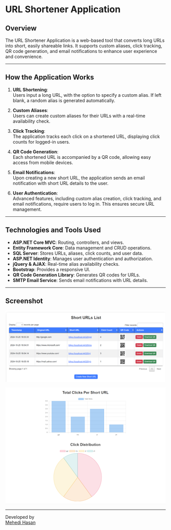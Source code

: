 # URL Shortener Application

## Overview
The URL Shortener Application is a web-based tool that converts long URLs into short, easily shareable links. It supports custom aliases, click tracking, QR code generation, and email notifications to enhance user experience and convenience.

---

## How the Application Works

1. **URL Shortening**:  
   Users input a long URL, with the option to specify a custom alias. If left blank, a random alias is generated automatically.

2. **Custom Aliases**:  
   Users can create custom aliases for their URLs with a real-time availability check.

3. **Click Tracking**:  
   The application tracks each click on a shortened URL, displaying click counts for logged-in users.

4. **QR Code Generation**:  
   Each shortened URL is accompanied by a QR code, allowing easy access from mobile devices.

5. **Email Notifications**:  
   Upon creating a new short URL, the application sends an email notification with short URL details to the user.

6. **User Authentication**:  
   Advanced features, including custom alias creation, click tracking, and email notifications, require users to log in. This ensures secure URL management.

---

## Technologies and Tools Used

- **ASP.NET Core MVC**: Routing, controllers, and views.
- **Entity Framework Core**: Data management and CRUD operations.
- **SQL Server**: Stores URLs, aliases, click counts, and user data.
- **ASP.NET Identity**: Manages user authentication and authorization.
- **jQuery & AJAX**: Real-time alias availability checks.
- **Bootstrap**: Provides a responsive UI.
- **QR Code Generation Library**: Generates QR codes for URLs.
- **SMTP Email Service**: Sends email notifications with URL details.

---

## Screenshot


![Application Screenshot](https://raw.githubusercontent.com/mehedihasan9339/WEB.UrlShortner/refs/heads/master/WEB.UrlShortner/url-shortner-table.png)


![Application Screenshot](https://raw.githubusercontent.com/mehedihasan9339/WEB.UrlShortner/refs/heads/master/WEB.UrlShortner/url-shortner-chrats.png)


---

Developed by  
[Mehedi Hasan](mailto:mehedihasan9339@gmail.com)
